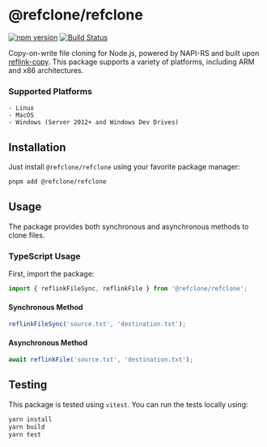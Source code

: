 # @refclone/refclone

[![npm version](https://badge.fury.io/js/%40refclone%2Frefclone.svg)](https://www.npmjs.com/package/@refclone/refclone)
[![Build Status](https://github.com/pnpm/refclone/workflows/CI/badge.svg)](https://github.com/pnpm/refclone/actions)

Copy-on-write file cloning for Node.js, powered by NAPI-RS and built upon [reflink-copy](https://github.com/cargo-bins/reflink-copy). This package supports a variety of platforms, including ARM and x86 architectures.

### Supported Platforms
    - Linux
    - MacOS
    - Windows (Server 2012+ and Windows Dev Drives)

## Installation

Just install `@refclone/refclone` using your favorite package manager:

```bash
pnpm add @refclone/refclone
```

## Usage

The package provides both synchronous and asynchronous methods to clone files.

### TypeScript Usage

First, import the package:

```typescript
import { reflinkFileSync, reflinkFile } from '@refclone/refclone';
```

#### Synchronous Method

```typescript
reflinkFileSync('source.txt', 'destination.txt');
```

#### Asynchronous Method

```typescript
await reflinkFile('source.txt', 'destination.txt');
```

## Testing

This package is tested using `vitest`. You can run the tests locally using:

```bash
yarn install
yarn build
yarn test
```
